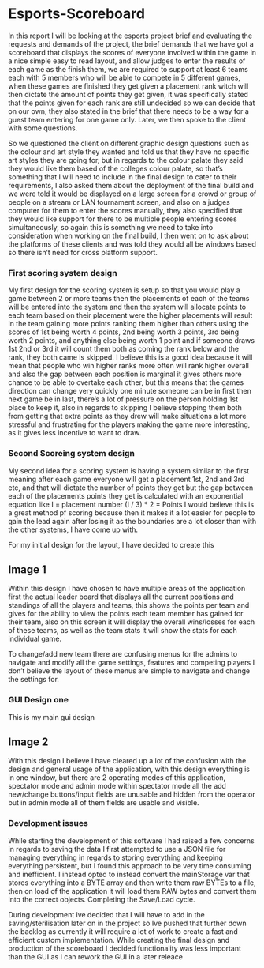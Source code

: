 # Esports-Scoreboard

In this report I will be looking at the esports project brief and evaluating the requests and demands of the project, the brief demands that we have got a scoreboard that displays the scores of everyone involved within the game in a nice simple easy to read layout, and allow judges to enter the results of each game as the finish them, we are required to support at least 6 teams each with 5 members who will be able to compete in 5 different games, when these games are finished they get given a placement rank witch will then dictate the amount of points they get given, it was specifically stated that the points given for each rank are still undecided so we can decide that on our own, they also stated in the brief that there needs to be a way for a guest team entering for one game only. Later, we then spoke to the client with some questions.

So we questioned the client on different graphic design questions such as the colour and art style they wanted and told us that they have no specific art styles they are going for, but in regards to the colour palate they said they would like them based of the colleges colour palate, so that’s something that I will need to include in the final design to cater to their requirements, 
I also asked them about the deployment of the final build and we were told it would be displayed on a large screen for a crowd or group of people on a stream or LAN tournament screen, and also on a judges computer for them to enter the scores manually, they also specified that they would like support for there to be multiple people entering scores simultaneously, so again this is something we need to take into consideration when working on the final build, I then went on to ask about the platforms of these clients and was told they would all be windows based so there isn’t need for cross platform support.




### First scoring system design

My first design for the scoring system is setup so that you would play a game between 2 or more teams then the placements of each of the teams will be entered into the system and then the system will allocate points to each team based on their placement were the higher placements will result in the team gaining more points ranking them higher than others using the scores of 
1st being worth 4 points, 
2nd being worth 3 points, 
3rd being worth 2 points, 
and anything else being worth 1 point
and if someone draws 1st 2nd or 3rd it will count them both as coming the rank below and the rank, they both came is skipped.
I believe this is a good idea because it will mean that people who win higher ranks more often will rank higher overall and also the gap between each position is marginal it gives others more chance to be able to overtake each other, but this means that the games direction can change very quickly one minute someone can be in first then next game be in last, there’s a lot of pressure on the person holding 1st place to keep it, also in regards to skipping I believe stopping them both from getting that extra points as they drew will make situations a lot more stressful and frustrating for the players making the game more interesting, as it gives less incentive to want to draw.


### Second Scoreing system design

My second idea for a scoring system is having a system similar to the first meaning after each game everyone will get a placement 1st, 2nd and 3rd etc, and that will dictate the number of points they get but the gap between each of the placements points they get is calculated with an exponential equation like
I = placement number
(I / 3) * 2 = Points
I would believe this is a great method pf scoring  because then it makes it a lot easier for people to gain the lead again after losing it as the boundaries are a lot closer than with the other systems, I have come up with.


For my initial design for the layout, I have decided to create this

## Image 1

Within this design I have chosen to have multiple areas of the application first the actual leader board that displays all the current positions and standings of all the players and teams, this shows the points per team and gives for the ability to view the points each team member has gained for their team, also on this screen it will display the overall wins/losses for each of these teams, as well as the team stats it will show the stats for each individual game.

To change/add new team there are confusing menus for the admins to navigate and modify all the game settings, features and competing players I don’t believe the layout of these menus are simple to navigate and change the settings for.



### GUI Design one

This is my main gui  design

## Image 2

With this design I believe I have cleared up a lot of the confusion with the design and general usage of the application, with this design everything is in one window, but there are 2 operating modes of this application, spectator mode and admin mode within spectator mode all the add new/change buttons/input fields are unusable and hidden from the operator but in admin mode all of them fields are usable and visible.


### Development issues

While starting the development of this software I had raised a few concerns in regards to saving the data  I first attempted to use a JSON file for managing everything in regards to storing everything and keeping everything persistent, but I found this approach to be very time consuming and inefficient. I instead opted to instead convert the mainStorage var that stores everything into a BYTE array and then write them raw BYTEs to a file, then on load of the application it will load them RAW bytes and convert them into the correct objects. Completing the Save/Load cycle.

During development ive decided that I will have to add in the saving/sterilisation later on in the project so Ive pushed that further down the backlog as currently it will require a lot of work to create a fast and efficient custom implementation.
While creating the final design and production of the scoreboard I decided functionality was less important than the GUI as I can rework the GUI in a later releace 
